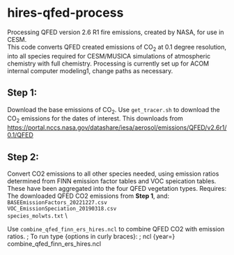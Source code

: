 # hires-qfed-process
Processing QFED version 2.6 R1 fire emissions, created by NASA, for use in CESM. \
This code converts QFED created emissions of CO<sub>2</sub> at 0.1 degree resolution, into all species required for CESM/MUSICA simulations of atmospheric chemistry with full chemistry.
Processing is currently set up for ACOM internal computer modeling1, change paths as necessary.

## Step 1:
Download the base emissions of CO<sub>2</sub>.
Use ``get_tracer.sh`` to download the CO<sub>2</sub> emissions for the dates of interest.
This downloads from 
https://portal.nccs.nasa.gov/datashare/iesa/aerosol/emissions/QFED/v2.6r1/0.1/QFED

## Step 2:
Convert CO2 emissions to all other species needed, using emission ratios determined from FINN emission factor tables and VOC speication tables. These have been aggregated into the four QFED vegetation types. Requires: \
The downloaded QFED CO2 emissions from **Step 1**, and:\
``BASEEmissionFactors_20221227.csv`` \
``VOC_EmissionSpeciation_20190318.csv`` \
``species_molwts.txt`` \

Use ``combine_qfed_finn_ers_hires.ncl`` to combine QFED CO2 with emission ratios.
;   To run type {options in curly braces}:
;         ncl {year=<value>} combine_qfed_finn_ers_hires.ncl


